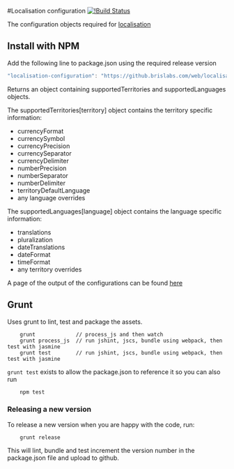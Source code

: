 #Localisation configuration [![!Build Status](http://btdevapsrvjenkins05.brislabs.com:8080/job/localisation-configuration-CI/badge/icon)](http://btdevapsrvjenkins05.brislabs.com:8080/job/localisation-configuration-CI/)

The configuration objects required for <a href="https://github.brislabs.com/web/localisation">localisation<a/>

## Install with NPM

Add the following line to package.json using the required release version

```js
"localisation-configuration": "https://github.brislabs.com/web/localisation-configuration/archive/v0.3.0.tar.gz"
```

Returns an object containing supportedTerritories and supportedLanguages objects.

The supportedTerritories[territory] object contains the territory specific information:
 - currencyFormat
 - currencySymbol
 - currencyPrecision
 - currencySeparator
 - currencyDelimiter
 - numberPrecision
 - numberSeparator
 - numberDelimiter
 - territoryDefaultLanguage
 - any language overrides


The supportedLanguages[language] object contains the language specific information:
 - translations
 - pluralization
 - dateTranslations
 - dateFormat
 - timeFormat
 - any territory overrides


A page of the output of the configurations can be found <a href="https://github.brislabs.com/pages/web/localisation-configuration/">here</a>


## Grunt

Uses grunt to lint, test and package the assets.

```command
    grunt             // process_js and then watch
    grunt process_js  // run jshint, jscs, bundle using webpack, then test with jasmine
    grunt test        // run jshint, jscs, bundle using webpack, then test with jasmine
```
`grunt test` exists to allow the package.json to reference it so you can also run

```command
    npm test
```

### Releasing a new version

To release a new version when you are happy with the code, run:

```command
    grunt release
```
This will lint, bundle and test increment the version number in the package.json file and upload to github.
